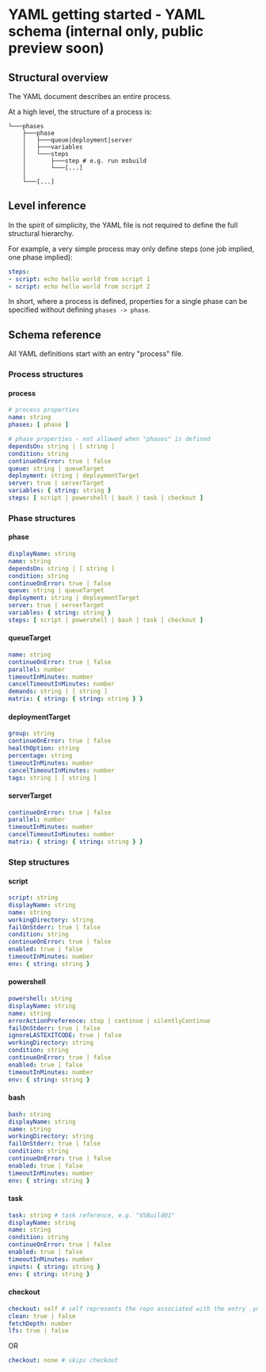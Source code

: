 # YAML getting started - YAML schema (internal only, public preview soon)

## Structural overview

The YAML document describes an entire process.

At a high level, the structure of a process is:

```
└───phases
    ├───phase
    │   ├───queue|deployment|server
    │   ├───variables
    │   └───steps
    │       ├───step # e.g. run msbuild
    │       └───[...]
    │
    └───[...]
```

## Level inference

In the spirit of simplicity, the YAML file is not required to define the full structural hierarchy.

For example, a very simple process may only define steps (one job implied, one phase implied):

```yaml
steps:
- script: echo hello world from script 1
- script: echo hello world from script 2
```

In short, where a process is defined, properties for a single phase can be specified without defining `phases -> phase`.

<!-- Commenting-out template schema for now
The inference rules apply to templates as well. For details, see the schema reference section below.
-->

## Schema reference

All YAML definitions start with an entry \"process\" file.

### Process structures

#### process

```yaml
# process properties
name: string
phases: [ phase ]

# phase properties - not allowed when "phases" is defined
dependsOn: string | [ string ]
condition: string
continueOnError: true | false
queue: string | queueTarget
deployment: string | deploymentTarget
server: true | serverTarget
variables: { string: string }
steps: [ script | powershell | bash | task | checkout ]
```

<!-- #### repoResource

```yaml
repo: string # e.g. repo: self
clean: true | false
fetchDepth: number
lfs: true | false
``` -->

<!-- Commenting-out template schema for now
#### processTemplateReference

```yaml
name: string # relative path to process template
parameters: { string: any }
phases: [ # phase specific step overrides
  {
    name: string
    jobs: [ # phase and job specific step overrides
      {
        name: string
        steps: { string: [ script | powershell | bash | task ] }
      }
    ]
    steps: { string: [ script | powershell | bash | task ] }
  }
]
jobs: [ # job specific step overrides
  {
    name: string
    steps: { string: [ script | powershell | bash | task ] }
  }
]
steps: { string: [ script | powershell | bash | task ] } # step overrides
```

#### processTemplate

```yaml
resources: [ resource ]
phases: [ phase | phasesTemplateReference ]
jobs: [ job | jobsTemplateReference ]
steps: [ script | powershell | bash | task | stepsPhase | stepsTemplateReference ]
```
-->

### Phase structures

#### phase

```yaml
displayName: string
name: string
dependsOn: string | [ string ]
condition: string
continueOnError: true | false
queue: string | queueTarget
deployment: string | deploymentTarget
server: true | serverTarget
variables: { string: string }
steps: [ script | powershell | bash | task | checkout ]
```

#### queueTarget

```yaml
name: string
continueOnError: true | false
parallel: number
timeoutInMinutes: number
cancelTimeoutInMinutes: number
demands: string | [ string ]
matrix: { string: { string: string } }
```

#### deploymentTarget

```yaml
group: string
continueOnError: true | false
healthOption: string
percentage: string
timeoutInMinutes: number
cancelTimeoutInMinutes: number
tags: string | [ string ]
```

#### serverTarget

```yaml
continueOnError: true | false
parallel: number
timeoutInMinutes: number
cancelTimeoutInMinutes: number
matrix: { string: { string: string } }
```

<!-- Commenting-out template schema for now
#### phasesTemplateReference

```yaml
template: string # relative path
parameters: { string: any }
phases: [ # phase specific step overrides
  {
    name: string
    jobs: [ # phase and job specific step overrides
      {
        name: string
        steps: { string: [ script | powershell | bash | task ] }
      }
    ]
    steps: { string: [ script | powershell | bash | task ] }
  }
]
jobs: [ # job specific step overrides
  {
    name: string
    steps: { string: [ script | powershell | bash | task ] }
  }
]
steps: { string: [ script | powershell | bash | task ] } # step overrides
```

#### phasesTemplate

```yaml
phases: [ phase ]
jobs: [ job | jobsTemplateReference ]
steps: [ script | powershell | bash | task | stepsPhase | stepsTemplateReference ]
```
-->

<!-- Commenting-out variable object syntax for now
#### variable

```yaml
name: string
value: string
verbatim: bool # instructs agent not to uppercase/etc when setting env var
```
-->

<!-- Commenting-out template schema for now
#### variablesTemplateReference

```yaml
template: string # relative path
parameters: { string: any }
```

#### variablesTemplate

```yaml
variables: [ variable ]
```
-->

### Step structures

#### script

```yaml
script: string
displayName: string
name: string
workingDirectory: string
failOnStderr: true | false
condition: string
continueOnError: true | false
enabled: true | false
timeoutInMinutes: number
env: { string: string }
```

#### powershell

```yaml
powershell: string
displayName: string
name: string
errorActionPreference: stop | continue | silentlyContinue
failOnStderr: true | false
ignoreLASTEXITCODE: true | false
workingDirectory: string
condition: string
continueOnError: true | false
enabled: true | false
timeoutInMinutes: number
env: { string: string }
```

#### bash

```yaml
bash: string
displayName: string
name: string
workingDirectory: string
failOnStderr: true | false
condition: string
continueOnError: true | false
enabled: true | false
timeoutInMinutes: number
env: { string: string }
```

#### task

```yaml
task: string # task reference, e.g. "VSBuild@1"
displayName: string
name: string
condition: string
continueOnError: true | false
enabled: true | false
timeoutInMinutes: number
inputs: { string: string }
env: { string: string }
```

#### checkout

```yaml
checkout: self # self represents the repo associated with the entry .yml file
clean: true | false
fetchDepth: number
lfs: true | false
```

OR

```yaml
checkout: none # skips checkout
```

<!-- Commenting-out step group for now
#### stepGroup

```yaml
phase: string # name
steps: [ script | powershell | bash | task ]
```
-->

<!-- Commenting-out template schema for now since it's main value comes with templates and docker
#### stepsTemplateReference

```yaml
template: string # relative path
parameters: { string: any }
steps: { string: [ script | powershell | bash | task ] } # step overrides
```

#### stepsTemplate

```yaml
steps: [ script | powershell | bash | task | stepsPhase ]
```
-->